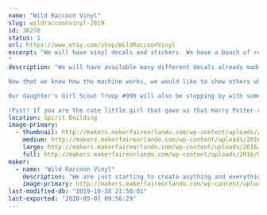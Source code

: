 ```yaml
---
name: "Wild Raccoon Vinyl"
slug: wildraccoonvinyl-2019
id: 36278
status: 1
url: https://www.etsy.com/shop/WildRaccoonVinyl
excerpt: "We will have vinyl decals and stickers. We have a bunch of ready made decals AND we are of course bringing our Klic N Kut so you can pick a design and watch how a decal is cut. We love a challenge so custom designs are very welcome! 
"
description: "We will have available many different decals already made. We have 24 different colors. Originally we started with anything that we are fans of; from Pokemon to Quotes and Monograms. We figured the best way to get to know our new Klic N Kut machine is to cut everything. 

Now that we know how the machine works, we would like to show others what it can do. We will be providing the opportunity to request custom decals. We would be happy to explain how the machine cuts and show you how to create a design.

Our daughter's Girl Scout Troop #999 will also be stopping by with some awesome crafts to fund raise for the troop. 

(Psst! If you are the cute little girl that gave us that Harry Potter crest challenge, we have not forgotten about you, but the craziness of last year, your address got lost. Hope to see you this year!)"
location: Spirit Building
image-primary:
  - thumbnail: http://makers.makerfaireorlando.com/wp-content/uploads/2016/07/download-150x150.png
    medium: http://makers.makerfaireorlando.com/wp-content/uploads/2016/07/download-300x300.png
    large: http://makers.makerfaireorlando.com/wp-content/uploads/2016/07/download.png
    full: http://makers.makerfaireorlando.com/wp-content/uploads/2016/07/download.png
maker:
  - name: "Wild Raccoon Vinyl"
    description: "We are just starting to create anything and everything we can get our hands on. We will have mostly vinyl decals and stickers. "
    image-primary: http://makers.makerfaireorlando.com/wp-content/uploads/2016/10/avatar.jpg
last-modified-db: "2019-10-28 21:50:01"
last-exported: "2020-05-07 09:56:29"
---
```

